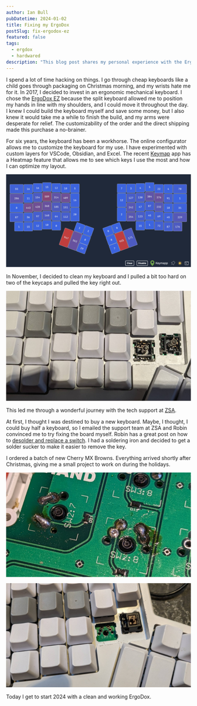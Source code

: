 ```yaml
---
author: Ian Bull
pubDatetime: 2024-01-02
title: Fixing my ErgoDox
postSlug: fix-ergodox-ez
featured: false
tags:
  - ergdox
  - hardwared
description: "This blog post shares my personal experience with the ErgoDox EZ ergonomic mechanical keyboard, emphasizing its customizable features and durable design, alongside a recent DIY repair that refreshed the keyboard for the new year."
---
```


I spend a lot of time hacking on things. I go through cheap keyboards like a child goes through packaging on Christmas morning, and my wrists hate me for it. In 2017, I decided to invest in an ergonomic mechanical keyboard. I chose the [ErgoDox EZ](https://ergodox-ez.com/) because the split keyboard allowed me to position my hands in line with my shoulders, and I could move it throughout the day. I knew I could build the keyboard myself and save some money, but I also knew it would take me a while to finish the build, and my arms were desperate for relief. The customizability of the order and the direct shipping made this purchase a no-brainer.

For six years, the keyboard has been a workhorse. The online configurator allows me to customize the keyboard for my use. I have experimented with custom layers for VSCode, Obsidian, and Excel. The recent [Keymap](https://www.zsa.io/flash/) app has a Heatmap feature that allows me to see which keys I use the most and how I can optimize my layout.

![Keymapp](./heatmap.png)

In November, I decided to clean my keyboard and I pulled a bit too hard on two of the keycaps and pulled the key right out.

![Broken Keyboard](./keyboard-broken.jpeg)

This led me through a wonderful journey with the tech support at [ZSA](https://www.zsa.io/).

At first, I thought I was destined to buy a new keyboard. Maybe, I thought, I could buy half a keyboard, so I emailed the support team at ZSA and Robin convinced me to try fixing the board myself. Robin has a great post on how to [desolder and replace a switch](https://blog.zsa.io/robins-repairs-replace-switch/). I had a soldering iron and decided to get a solder sucker to make it easier to remove the key.

I ordered a batch of new Cherry MX Browns. Everything arrived shortly after Christmas, giving me a small project to work on during the holidays.

![Soldering](./solder.jpg)

![Replaced](./new_key.jpeg)

Today I get to start 2024 with a clean and working ErgoDox.
